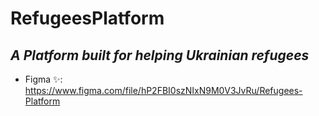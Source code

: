 # RefugeesPlatform
## _A Platform built for helping Ukrainian refugees_
- Figma ✨: https://www.figma.com/file/hP2FBI0szNIxN9M0V3JvRu/Refugees-Platform
